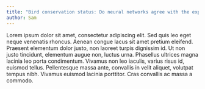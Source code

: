 ```yaml
---
title: "Bird conservation status: Do neural networks agree with the experts?"
author: Sam
---
```


Lorem ipsum dolor sit amet, consectetur adipiscing elit. Sed quis leo eget neque venenatis rhoncus. Aenean
congue lacus sit amet pretium eleifend. Praesent elementum dolor justo, non laoreet turpis dignissim id. Ut
non justo tincidunt, elementum augue non, luctus urna. Phasellus ultrices magna lacinia leo porta
condimentum. Vivamus non leo iaculis, varius risus id, euismod tellus. Pellentesque massa ante, convallis in
velit aliquet, volutpat tempus nibh. Vivamus euismod lacinia porttitor. Cras convallis ac massa a commodo.